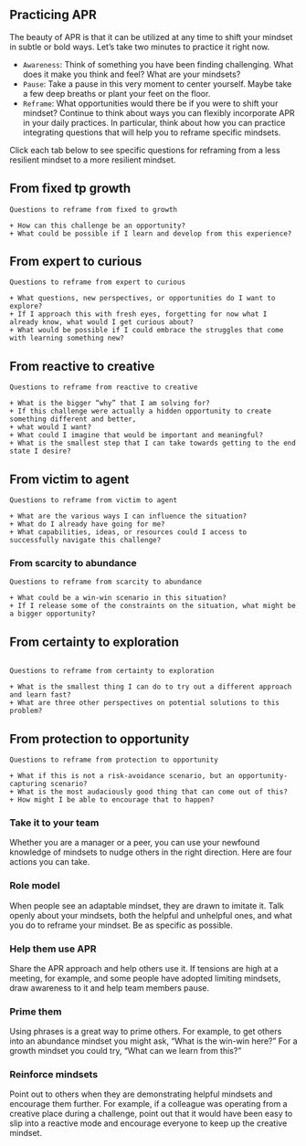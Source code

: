 ## Practicing APR

The beauty of APR is that it can be utilized at any time to shift your mindset in subtle or bold ways. Let’s take two minutes to practice it right now.

+ `Awareness`: Think of something you have been finding challenging. What does it make you think and feel? What are your mindsets?
+ `Pause`: Take a pause in this very moment to center yourself. Maybe take a few deep breaths or plant your feet on the floor.
+ `Reframe`: What opportunities would there be if you were to shift your mindset?
Continue to think about ways you can flexibly incorporate APR in your daily practices. In particular, think about how you can practice integrating questions that will help you to reframe specific mindsets.

Click each tab below to see specific questions for reframing from a less resilient mindset to a more resilient mindset.

## From fixed tp growth
```
Questions to reframe from fixed to growth

+ How can this challenge be an opportunity?
+ What could be possible if I learn and develop from this experience?
```
## From expert to curious

```
Questions to reframe from expert to curious

+ What questions, new perspectives, or opportunities do I want to explore?
+ If I approach this with fresh eyes, forgetting for now what I already know, what would I get curious about?
+ What would be possible if I could embrace the struggles that come with learning something new?
```
## From reactive to creative
```
Questions to reframe from reactive to creative

+ What is the bigger “why” that I am solving for?
+ If this challenge were actually a hidden opportunity to create something different and better,
+ what would I want? 
+ What could I imagine that would be important and meaningful?
+ What is the smallest step that I can take towards getting to the end state I desire?
```

## From victim to agent
```
Questions to reframe from victim to agent

+ What are the various ways I can influence the situation?
+ What do I already have going for me? 
+ What capabilities, ideas, or resources could I access to successfully navigate this challenge?
```
### From scarcity to abundance
```
Questions to reframe from scarcity to abundance

+ What could be a win-win scenario in this situation?
+ If I release some of the constraints on the situation, what might be a bigger opportunity?
```
## From certainty to exploration

```

Questions to reframe from certainty to exploration

+ What is the smallest thing I can do to try out a different approach and learn fast?
+ What are three other perspectives on potential solutions to this problem?
```
## From protection to opportunity

```
Questions to reframe from protection to opportunity

+ What if this is not a risk-avoidance scenario, but an opportunity-capturing scenario?
+ What is the most audaciously good thing that can come out of this?
+ How might I be able to encourage that to happen?
```

### Take it to your team
Whether you are a manager or a peer, you can use your newfound knowledge of mindsets to nudge others in the right direction. Here are four actions you can take.

### Role model
When people see an adaptable mindset, they are drawn to imitate it. Talk openly about your mindsets, both the helpful and unhelpful ones, and what you do to reframe your mindset. Be as specific as possible.

### Help them use APR
Share the APR approach and help others use it. If tensions are high at a meeting, for example, and some people have adopted limiting mindsets, draw awareness to it and help team members pause.

### Prime them
Using phrases is a great way to prime others. For example, to get others into an abundance mindset you might ask, “What is the win-win here?” For a growth mindset you could try, “What can we learn from this?”

### Reinforce mindsets
Point out to others when they are demonstrating helpful mindsets and encourage them further. For example, if a colleague was operating from a creative place during a challenge, point out that it would have been easy to slip into a reactive mode and encourage everyone to keep up the creative mindset.

